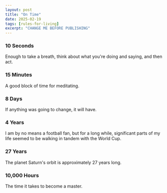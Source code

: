 ```yaml
---
layout: post
title: "On Time"
date: 2025-02-19
tags: [rules-for-living]
excerpt: "CHANGE ME BEFORE PUBLISHING"
---
```


### 10 Seconds
Enough to take a breath, think about what you're doing and saying, and then act.

### 15 Minutes
A good block of time for meditating.

### 8 Days
If anything was going to change, it will have. 

### 4 Years
I am by no means a football fan, but for a long while, significant parts of my life seemed to be walking in tandem with the World Cup.

### 27 Years
The planet Saturn's orbit is approximately 27 years long. 

### 10,000 Hours
The time it takes to become a master. 
